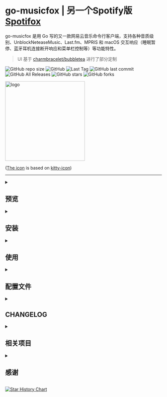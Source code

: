 # go-musicfox | **另一个Spotify版 [Spotifox](https://github.com/go-musicfox/spotifox)**

go-musicfox 是用 Go 写的又一款网易云音乐命令行客户端，支持各种音质级别、UnblockNeteaseMusic、Last.fm、MPRIS 和 macOS 交互响应（睡眠暂停、蓝牙耳机连接断开响应和菜单栏控制等）等功能特性。

> UI 基于 [charmbracelet/bubbletea](https://github.com/charmbracelet/bubbletea) 进行了部分定制

![GitHub repo size](https://img.shields.io/github/repo-size/go-musicfox/go-musicfox) ![GitHub](https://img.shields.io/github/license/go-musicfox/go-musicfox) ![Last Tag](https://badgen.net/github/tag/go-musicfox/go-musicfox) ![GitHub last commit](https://badgen.net/github/last-commit/go-musicfox/go-musicfox) ![GitHub All Releases](https://img.shields.io/github/downloads/go-musicfox/go-musicfox/total) ![GitHub stars](https://img.shields.io/github/stars/go-musicfox/go-musicfox?style=social) ![GitHub forks](https://img.shields.io/github/forks/go-musicfox/go-musicfox?style=social)

<p><img src="previews/logo.png" alt="logo" width="256"/></p>

([The icon](https://github.com/go-musicfox/go-musicfox-icon) is based on [kitty-icon](https://github.com/DinkDonk/kitty-icon))

------------------------------
<details>
<summary>

## 预览
</summary>

#### 1. 启动

![启动界面](previews/boot.png)

#### 2. 主界面

![主界面](previews/main.png)

#### 3. 通知

![通知](previews/notify.png)

#### 4. 登录

![登录界面](previews/login.png)

#### 5. 搜索

![搜索界面](previews/search.png)

#### 6. Last.fm 授权

![lastfm](previews/lastfm.png)

#### 7. macOS NowPlaying

![NowPlaying](previews/nowplaying.png)

#### 8. UnblockNeteaseMusic

![UNM](previews/unm.png)

#### 9. macOS 歌词显示

![LyricsX](previews/lyricsX.gif)

> [!IMPORTANT]
> 需要满足以下条件：
> 1. go-musicfox >= v3.7.7
> 2. 下载和安装 [LyricsX 的 go-musicfox 的 fork 版本](https://github.com/go-musicfox/LyricsX/releases/latest)
> 3. 在 LyricsX 设置中，打开`使用系统正在播放的应用`

</details>
<details>
<summary>

## 安装
</summary>

<details>
<summary>

### macOS
</summary>

#### 1. 通过 Homebrew 安装

```sh
$ brew install anhoder/go-musicfox/go-musicfox  // 指定 --head 使用master代码编译安装
```

如果你之前安装过 musicfox，需要使用下列命令重新链接:

```sh
$ brew unlink musicfox && brew link --overwrite go-musicfox
```

#### 2. 直接下载

在 [Release](https://github.com/go-musicfox/go-musicfox/releases/latest) 下载 macOS 的可执行文件。

</details>

<details>
<summary>

### Linux
</summary>

#### 1. 使用发行版软件包（推荐）

<details>
<summary>

##### Arch Linux
</summary>

###### 从 [AUR](https://aur.archlinux.org/) 安装

```sh
$ paru -S go-musicfox # 下载源代码编译安装
$ paru -S go-musicfox-bin # 下载安装预编译好的二进制
```

###### 从 `archlinuxcn` 安装

首先[添加 archlinuxcn 仓库到系统](https://www.archlinuxcn.org/archlinux-cn-repo-and-mirror/)。

```sh
# pacman -S go-musicfox
```
</details>

<details>
<summary>

##### Fedora Linux
</summary>

###### 从 [Copr](https://copr.fedorainfracloud.org/coprs/poesty/go-musicfox/) 安装。

```sh
$ sudo dnf copr enable poesty/go-musicfox
$ sudo dnf install go-musicfox
```

</details>

<details>
<summary>

##### Debian系发行版（Ubuntu、Deepin、UOS等）
</summary>

###### 从 [星火商店](https://spark-app.store/) 安装。

```sh
$ sudo aptss install go-musicfox  //二进制包部署，同步较慢
$ sudo aptss install go-musicfox-git  //从源码编译，请保持网络通畅
```

</details>

<details>
<summary>

##### Gentoo Linux
</summary>

###### 从 [gentoo-zh Overlay](https://github.com/microcai/gentoo-zh) 安装

```sh
$ eselect repository enable gentoo-zh
$ emerge --sync
$ emerge -a media-sound/go-musicfox
```

</details>

<details>
<summary>

##### NixOS
</summary>

<details>
<summary>
1. flake support
</summary>
下面是一个在nixos配置中使用它的例子

```nix
{
  description = "My configuration";

  inputs = {
    nixpkgs.url = "github:NixOS/nixpkgs/nixos-unstable";
    go-musicfox.url = "github:go-musicfox/go-musicfox";
  };

  outputs = { nixpkgs, go-musicfox, ... }:
    {
      nixosConfigurations = {
        hostname = nixpkgs.lib.nixosSystem
          {
            system = "x86_64-linux";
            modules = [
              {
                nixpkgs.overlays = [ go-musicfox.overlays.default ];
                environment.systemPackages = with pkgs;[
                  go-musicfox
                ];
              }
            ];
          };
      };
    };
}
```

临时运行:

```sh
$ nix run github:go-musicfox/go-musicfox
```

</details>
<details>
<summary>
2. 配置 configuration.nix 或使用 Home Manager（推荐）
</summary>

```nix
# configuration.nix
environment.systemPackages = [
  pkgs.go-musicfox
];

# home manager
home.packages = [
  pkgs.go-musicfox
];
```

</details>
<details>
<summary>
3. 从 <a href="https://search.nixos.org/packages?channel=unstable&show=go-musicfox&from=0&size=50&sort=relevance&type=packages&query=go-musicfox">Nixpkgs </a>安装
</summary>
安装到本地 profile：

```sh
$ nix-env -iA nixos.go-musicfox
```

临时安装：

```sh
$ nix-shell -p go-musicfox
```
</details>

</details>

<details>
<summary>

##### Void Linux
</summary>

从 [void-packages-zh](https://github.com/voidlinux-zh-association/void-packages-zh#readme) 安装。

</details>

<details>
<summary>

##### Termux(Android)
</summary>

```sh
$ apt install go-musicfox
```
> 如果遇到卡顿，请切换到mpd播放引擎
</details>

#### 2. 通过 Homebrew 安装

```sh
$ brew install anhoder/go-musicfox/go-musicfox  // 指定 --head 使用master代码编译安装
```

如果你之前安装过 musicfox，需要使用下列命令重新链接:

```sh
$ brew unlink musicfox && brew link --overwrite go-musicfox
```

#### 3. 通过 Flatpak 安装

<a href='https://flathub.org/apps/io.github.go_musicfox.go-musicfox'>
    <img width='120' alt='Download on Flathub' src='https://flathub.org/api/badge?locale=zh-Hans'/>
</a>

#### 4. 直接下载

在 [Release](https://github.com/go-musicfox/go-musicfox/releases/latest) 下载 Linux 的可执行文件。

</details>

<details>
<summary>

### Windows
</summary>

#### 1. 通过 scoop 安装

```sh
scoop bucket add go-musicfox https://github.com/go-musicfox/go-musicfox.git

scoop install go-musicfox
```

#### 2. 直接下载

在 [Release](https://github.com/go-musicfox/go-musicfox/releases/latest) 下载 Windows 的可执行文件。

</details>

<details>
<summary>

### 手动编译
</summary>

注：需要 Go v1.22 及以上版本

前往 [下载 Go ](https://go.dev/dl/)页面选择适合你的 Go 安装包体。

#### 在 Linux 上编译

Linux 需要 `libFLAC-dev` 开发套件

请根据你的发行版，选择适合你的安装命令：

* APT (Debian, Ubuntu)

```sh
$ sudo apt install software-properties-common build-essential
$ sudo add-apt-repository ppa:longsleep/golang-backports //ubuntu默认go语言版本为1.18，需要更新到1.21
$ sudo apt install libflac-dev libasound2-dev golang-go
```

* pacman (Arch)

```sh
$ sudo pacman -S flac
```

* DNF (Fedora)

```sh
$ sudo dnf install flac-devel
```

其他发行版请根据相应文档寻找 `libflac-dev` 开发套件安装说明。

#### 开始编译

```sh
$ git clone https://github.com/go-musicfox/go-musicfox
$ go mod download
$ make # 编译到 bin 目录下
$ make install # 安装到 $GOPATH/bin下
```

</details>
</details>
<details>
<summary>

## 使用
</summary>

```sh
$ musicfox
```

<details>
<summary>

### 注意事项
</summary>

- **请务必使用等宽字体，或将配置项 `doubleColumn` 设为 `false`，否则双列显示排版可能会混乱**
- **如果在使用时出现莫名奇妙的光标移动、切歌或暂停等现象，请将配置项 `enableMouseEvent` 设置为 `false`**
- **本应用不对 macOS 原生终端和 Windows 的命令提示符（CMD）做兼容处理（[#99](https://github.com/go-musicfox/go-musicfox/issues/99)）**
  > macOS 用户推荐使用 [iTerm2](https://iterm2.com/) 或 [Kitty](https://sw.kovidgoyal.net/kitty/)
  >
  > Linux 用户推荐使用 [Kitty](https://sw.kovidgoyal.net/kitty/)
  >
  > Windows 用户推荐使用 [Windows Terminal](https://apps.microsoft.com/store/detail/windows-terminal/9N0DX20HK701)，使用体验更佳
- 如果在执行文件时遇到以下错误，说明你的操作系统内不包含 `libFLAC.so.8`：
  ```
  ./musicfox: error while loading shared libraries: libFLAC.so.8: cannot open shared object file: No such file or directory
  ```
  例如 Ubuntu 23.10 及它的衍生版系列，`libFLAC.so.12` 已经将 `libFLAC.so.8` 替换。

  遇到这种问题，你可以：
  * 找到已安装的新版 `libFLAC.so`，将其软链为`libFLAC.so.8`: `ln -s /xxx/libFLAC.so /xxx/libFLAC.so.8` （**推荐**）
  * 自行安装 `libflac8` （不推荐）
  * 参照[手动编译](#手动编译)一节自行编译。

  > 这里之所以使用 FLAC8，主要是为了兼容大部分系统，因为FLAC是向前兼容的（也就是说 `≥ 8` 的FLAC都可以使用）
- wsl 环境下使用 beep 须安装 `libasound2-plugins`，见 [issues](https://github.com/microsoft/wslg/issues/864)
- XDG 支持

  自 [#453](https://github.com/go-musicfox/go-musicfox/pull/453) 起，提供了完整的 XDG 支持，部分文件路径变更，见 [XDG 支持说明](./docs/xdg_support.md)

</details>
<details>
<summary>

### 快捷键
</summary>

#### 应用内快捷键

##### 不可自定义操作 (内置)

这些是程序核心框架提供的基础操作，其快捷键通常**无法**通过配置文件修改。

| 配置标识符        | 操作说明        | 默认按键                                      |
| :---------------- | :-------------- | :-------------------------------------------- |
| `rerender`        | 重新渲染UI      | `r`, `R`                                      |
| `moveLeft`        | 左              | `h`, `H`, `Left`                              |
| `moveRight`       | 右              | `l`, `L`, `Right`                             |
| `moveUp`          | 上              | `k`, `K`, `Up`                                |
| `moveDown`        | 下              | `j`, `J`, `Down`                              |
| `moveToTop`       | 上移到顶部      | `g`                                           |
| `moveToBottom`    | 下移到底部      | `G`                                           |
| `enter`           | 进入            | `n`, `N`, `Enter`                             |
| `goBack`          | 返回上一级      | `b`, `B`, `Esc`                               |
| `search`          | 搜索当前列表    | `/`, `／`, `、`                             |
| `quit`            | 退出            | `q`, `Q`                                      |

##### 可自定义操作

你可以在配置文件的 `[keybindings]` 部分修改这些操作的快捷键。

| 配置标识符                          | 操作说明                      | 默认按键                                        |
| :---------------------------------- | :---------------------------- | :---------------------------------------------- |
| `help`                              | 帮助信息                      | `?`, `？`                                     |
| `pageUp`                            | 上一页                        | `Ctrl+u`, `PgUp`                                |
| `pageDown`                          | 下一页                        | `Ctrl+d`, `PgDown`                              |
| `playortoggle`                      | 播放/暂停                     | `Space`, ` `, `　`                           |
| `toggle`                            | 切换播放状态                  | *(无)*                                          |
| `previous`                          | 上一首                        | `[`, `【`                                     |
| `next`                              | 下一首                        | `]`, `】`                                     |
| `backwardOneSec`                    | 快退1秒                       | `x`                                             |
| `backwardFiveSec`                   | 快退5秒                       | `X`                                             |
| `forwardFiveSec`                    | 快进5秒                       | `v`                                             |
| `forwardTenSec`                     | 快进10秒                      | `V`                                             |
| `downVolume`                        | 减小音量                      | `-`, `−`, `ー`                                |
| `upVolume`                          | 加大音量                      | `=`, `＝`                                     |
| `switchPlayMode`                    | 切换播放模式                  | `p`                                             |
| `intelligence`                      | 心动模式                      | `P`                                             |
| `clearSongCache`                    | 清除音乐缓存                  | `u`, `U`                                        |
| `logout`                            | 注销并退出                    | `w`, `W`                                        |
| `curPlaylist`                       | 显示当前播放列表              | `c`, `C`                                        |
| `appendSongsToNext`                 | 添加为下一曲播放              | `e`                                             |
| `appendSongsAfterCurPlaylist`       | 添加到播放列表末尾            | `E`                                             |
| `delSongFromCurPlaylist`            | 从播放列表删除选中歌曲        | `\`, `、`                                     |
| `likePlayingSong`                   | 喜欢播放中歌曲                | `,`, `，`                                     |
| `dislikePlayingSong`                | 取消喜欢播放中歌曲            | `.`, `。`                                     |
| `trashPlayingSong`                  | 标记播放中歌曲为不喜欢        | `t`                                             |
| `addPlayingSongToUserPlaylist`      | 将播放中歌曲加入歌单          | `` ` ``                                         |
| `removePlayingSongFromUserPlaylist` | 将播放歌曲从歌单中删除        | `~`, `～`                                     |
| `downloadPlayingSong`               | 下载播放中歌曲                | `d`                                             |
| `downloadPlayingSongLrc`            | 下载当前播放音乐歌词          | `Ctrl+l`                                        |
| `openAlbumOfPlayingSong`            | 播放中歌曲的所属专辑          | `a`                                             |
| `openArtistOfPlayingSong`           | 播放中歌曲的所属歌手          | `s`                                             |
| `openPlayingSongInWeb`              | 网页打开播放中歌曲            | `o`                                             |
| `simiSongsOfPlayingSong`            | 与播放中歌曲相似的歌曲        | `f`                                             |
| `likeSelectedSong`                  | 喜欢选中歌曲                  | `<`, `〈`, `＜`, `《`, `«`                 |
| `dislikeSelectedSong`               | 取消喜欢选中歌曲              | `>`, `〉`, `＞`, `》`, `»`                 |
| `trashSelectedSong`                 | 标记选中歌曲为不喜欢          | `T`                                             |
| `addSelectedSongToUserPlaylist`     | 将选中歌曲加入歌单            | `Tab`                                           |
| `removeSelectedSongFromUserPlaylist`  | 将选中歌曲从歌单中删除        | `Shift+Tab`                                     |
| `downloadSelectedSong`              | 下载选中歌曲                  | `D`                                             |
| `openAlbumOfSelectedSong`           | 选中歌曲的所属专辑            | `A`                                             |
| `openArtistOfSelectedSong`          | 选中歌曲的所属歌手            | `S`                                             |
| `openSelectedItemInWeb`             | 网页打开选中歌曲/专辑...      | `O`                                             |
| `collectSelectedPlaylist`           | 收藏选中歌单                  | `;`, `:`, `：`, `；`                        |
| `discollectSelectedPlaylist`        | 取消收藏选中歌单              | `'`, `"`                                        |
| `simiSongsOfSelectedSong`           | 与选中歌曲相似的歌曲          | `F`                                             |
| `actionOfSelected`                  | 对于选中项或当前播放的操作    | `m`                                          |
| `actionOfPlayingSong`               | 对于当前播放的操作            | `M`                                          |

注意：
- 多个按键请以英文逗号`,`分隔，每个键无需引号（不支持）
- 非字符快捷键大小写不敏感，如 `shift+tab` 等同 `Shift+Tab`，但 `a` 与 `A` 不同
- 多次绑定同一个键的行为是未定义的，以程序最后读取的为准
- [不可自定义操作](#不可自定义操作-内置) 不可自定义且其使用的键也不可用于自定义


```ini
[main]
useDefaultKeyBindings=false
```

示例配置：
```ini
[main]
# 取消所有默认键绑定（须自定义键以确保正常使用）
useDefaultKeyBindings=false

[keybindings]
# 将“下一首”改为 Alt+N
next = alt+n

# 为“帮助”额外添加 Ctrl+H
help = ?,ctrl+h

# 取消“心动模式”的默认 P 键
intelligence =

# 将“显示当前播放列表”改为 Ctrl+P
curPlaylist = ctrl+p
```

#### 全局快捷键

默认不设置任何全局快捷键，如果需要请在配置文件中的`global_hotkey`下进行配置，例如：

```ini
[global_hotkey]
# 格式：键=功能 (https://github.com/go-musicfox/go-musicfox/blob/master/internal/ui/event_handler.go#L15)
ctrl+shift+space=toggle
```

> 因为Linux下开启全局快捷键需要安装比较多的依赖，可能你并不需要这个功能，所以Releases中的Linux二进制文件是不支持全局快捷键的
>
> 如果需要开启，请安装[依赖](https://github.com/go-vgo/robotgo#requirements)后手动进行编译:
>
> ```shell
> BUILD_TAGS=enable_global_hotkey make build
> ```

</details>
<details>
<summary>

### 自定义分享模板
</summary>

分享文本的内容是完全可定制的，它由一套模板系统驱动（使用 [text/template](https://pkg.go.dev/text/template) ，支持条件判断等高级用法）。

#### 字段分组详解

| 字段分组   | 包含字段                                                                                                   |
| :--------- | :--------------------------------------------------------------------------------------------------------- |
| `Song`     | `SongId`: 歌曲ID <br> `SongName`: 歌曲名称 <br> `SongArtists`: 歌曲的艺术家名 <br> `SongUrl`: 歌曲链接     |
| `Album`    | `AlbumId`: 专辑ID <br> `AlbumName`: 专辑名称 <br> `AlbumUrl`: 专辑链接 <br> `AlbumArtists`: 专辑的艺术家名 |
| `Artist`   | `ArtistId`: 歌手ID <br> `ArtistName`: 歌手姓名 <br> `ArtistUrl`: 歌手链接                                  |
| `Playlist` | `PlaylistId`: 歌单ID <br> `PlaylistName`: 歌单名称 <br> `PlaylistUrl`: 歌单链接                            |
| `User`     | `UserID`: 用户ID <br> `UserName`: 用户昵称 <br> `UserUrl`: 用户链接                                        |
| `DjRadio`  | `DjRadioId`: 播客电台ID <br> `DjRadioName`: 播客电台名称 <br> `DjRadioUrl`: 播客电台链接                   |
| `Episode`  | `EpisodeId`: 播客节目ID <br> `EpisodeName`: 播客节目名称 <br> `EpisodeUrl`: 播客节目链接                   |

**注意：**
*   对于 `episode`（播客节目）类型，由于其本质也是一首“歌曲”，因此它同时拥有 `Episode`、`Song` 和 `Album` 的所有字段。其中 `EpisodeName` 和 `SongName` 的值是相同的。

#### 模板类型与可用字段
不同类型的分享项目，其可用的信息字段也不同。例如，分享一首“歌曲”时，您可以同时获取到“歌曲信息”和它所属的“专辑信息”；而分享一个“歌手”时，则只有“歌手信息”。
不支持自定义模板名

| 模板名称   | 说明                       | 可用字段分组                                  |
| :--------- | :------------------------- | :-------------------------------------------- |
| `song`     | 用于分享一首单曲。         | `Song`, `Album`                               |
| `album`    | 用于分享一张专辑。         | `Album`                                       |
| `artist`   | 用于分享一位歌手。         | `Artist`                                      |
| `playlist` | 用于分享一个歌单。         | `Playlist`, `User`                            |
| `user`     | 用于分享一位用户。         | `User`                                        |
| `djRadio`  | 用于分享一个播客电台。     | `DjRadio`, `User`                             |
| `episode`  | 用于分享播客中的一期节目。 | `Episode`, `DjRadio`, `User`, `Song`, `Album` |

#### 示例

```ini
[share]
song = "分享{{if .SongArtists}}{{.SongArtists}}的{{end}}单曲《{{.SongName}}》: {{.SongUrl}} (来自@网易云音乐)"
```

</details>
</details>
<details>
<summary>

## 配置文件
</summary>

配置文件路径为用户配置目录下的 `go-musicfox.ini` 文件，详细可参见[配置示例](./utils/filex/embed/go-musicfox.ini)。

> 用户配置目录路径：
>
> macOS：`$HOME/Library/Application Support/go-musicfox`
>
> Linux：`$XDG_CONFIG_HOME/go-musicfox` 或 `$HOME/.config/go-musicfox`
>
> Windows：`%AppData%\go-musicfox`
>
> 你可以通过设置 `MUSICFOX_ROOT` 环境变量来自定义用户配置的存储位置
>
> 旧版本的 go-musicfox 的默认用户配置目录为 `$HOME/.go-musicfox`（*nix）或 `%USERPROFILE%\.go-musicfox`（Windows），升级到新版本时将自动迁移到上述的新路径

</details>
<details>
<summary>

## CHANGELOG
</summary>

See [CHANGELOG.md](./CHANGELOG.md)

</details>
<details>
<summary>

## 相关项目
</summary>

1. [go-musicfox/bubbletea](https://github.com/go-musicfox/bubbletea)：基于 [bubbletea](https://github.com/charmbracelet/bubbletea) 进行部分定制
2. [go-musicfox/netease-music](https://github.com/go-musicfox/netease-music)：fork 自 [NeteaseCloudMusicApiWithGo](https://github.com/sirodeneko/NeteaseCloudMusicApiWithGo) ，在原项目的基础上去除 API 功能，只保留 service 和 util 作为一个独立的包，方便在其他 Go 项目中调用

</details>
<details>
<summary>

## 感谢
</summary>

感谢以下项目及其贡献者们（但不限于）：

* [bubbletea](https://github.com/charmbracelet/bubbletea)
* [beep](https://github.com/faiface/beep)
* [musicbox](https://github.com/darknessomi/musicbox)
* [NeteaseCloudMusicApi](https://github.com/Binaryify/NeteaseCloudMusicApi)
* [NeteaseCloudMusicApiWithGo](https://github.com/sirodeneko/NeteaseCloudMusicApiWithGo)
* [gcli](https://github.com/gookit/gcli)
* ...

感谢 [JetBrains Open Source](https://www.jetbrains.com/zh-cn/opensource/?from=archery) 为项目提供免费的 IDE 授权
[<img src="https://resources.jetbrains.com/storage/products/company/brand/logos/jb_beam.png" width="200"/>](https://www.jetbrains.com/opensource/)

</details>

[![Star History Chart](https://api.star-history.com/svg?repos=go-musicfox/go-musicfox&type=Date)](https://star-history.com/#go-musicfox/go-musicfox&Date)
